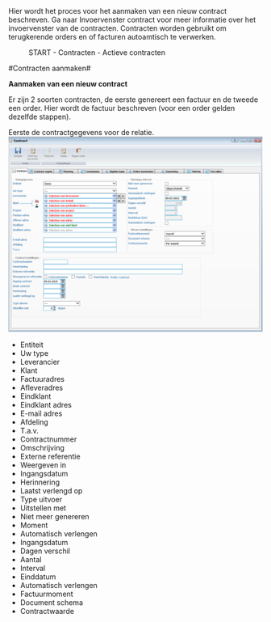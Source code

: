 <properties>
	<page>
		<title>Contracten</title>
				Hier wordt het proces voor het aanmaken van een nieuw contract beschreven. Ga naar Invoervenster contract voor meer informatie over het invoervenster van de contracten. Contracten worden gebruikt om terugkerende orders en of facturen autoamtisch te verwerken. 
	</page>
	<menu>
		<position>START - Contracten - Actieve contracten<position> 
		<title>Uitleg</title>
	</menu>
</properties>

#Contracten aanmaken#

**Aanmaken van een nieuw contract**

Er zijn 2 soorten contracten, de eerste genereert een factuur en de tweede een order. Hier wordt de factuur beschreven (voor een order gelden dezelfde stappen).

Eerste de contractgegevens voor de relatie.
![](images/contract-hoofdpagina.png) 

- Entiteit
- Uw type
- Leverancier
- Klant
- Factuuradres
- Afleveradres
- Eindklant
- Eindklant adres
- E-mail adres
- Afdeling
- T.a.v.
- Contractnummer
- Omschrijving
- Externe referentie
- Weergeven in
- Ingangsdatum
- Herinnering
- Laatst verlengd op
- Type uitvoer
- Uitstellen met
- Niet meer genereren
- Moment
- Automatisch verlengen
- Ingangsdatum
- Dagen verschil
- Aantal
- Interval
- Einddatum 
- Automatisch verlengen
- Factuurmoment
- Document schema
- Contractwaarde
